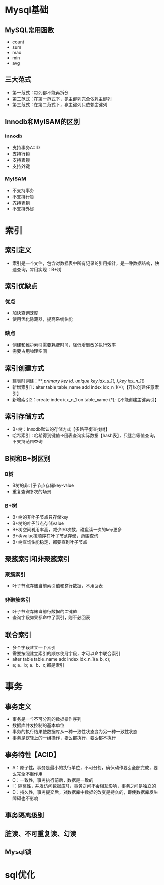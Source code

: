 # Mysql基础
## MySQL常用函数
- count
- sum
- max
- min
- avg
## 三大范式
- 第一范式：每列都不能再拆分
- 第二范式：在第一范式下，非主键列完全依赖主键列
- 第三范式：在第二范式下，非主键列只依赖主键列
## Innodb和MyISAM的区别
### Innodb
- 支持事务ACID
- 支持行锁
- 支持表锁
- 支持外键
### MyISAM
- 不支持事务
- 不支持行锁
- 支持表锁
- 不支持外键
# 索引
## 索引定义
- 索引是一个文件，包含对数据表中所有记录的引用指针，是一种数据结构，快速查询，常用实现：B+树
## 索引优缺点
### 优点
- 加快查询速度
- 使用优化隐藏器，提高系统性能
### 缺点
- 创建和维护索引需要耗费时间，降低增删改的执行效率
- 需要占用物理空间
## 索引创建方式
- 建表时创建：***,primary key id, unique key idx_u_1(*, *),key idx_n_1(*)
- 新增索引1：alter table table_name add index idx_n_1(*);【可以创建任意索引】
- 新增索引2：create index idx_n_1 on table_name (*);【不能创建主键索引】
## 索引存储方式
- B+树：Innodb默认的存储方式【多路平衡查找树】
- 哈希索引：哈希得到键值->回表查询实际数据【hash表】，只适合等值查询，不支持范围查询
## B树和B+树区别
### B树
- B树的非叶子节点存储key-value
- 重复查询多次的场景
### B+树
- B+树的非叶子节点只存储key
- B+树的叶子节点存储value
- B+树空间利用率高，减少I/O次数，磁盘读一次的key更多
- B+树value按顺序在叶子节点存储，范围查询
- B+树查询性能稳定，都要查到叶子节点
## 聚簇索引和非聚簇索引
### 聚簇索引
- 叶子节点存储当前索引值和整行数据，不用回表
### 非聚簇索引
- 叶子节点存储当前行数据的主键值
- 查询字段如果都命中了索引，则不必回表
## 联合索引
- 多个字段建立一个索引
- 需要按照建立索引的顺序使用字段，才可以命中联合索引
- alter table table_name add index idx_n_1(a, b, c);
- a; a、b; a、b、c;都是索引
# 事务
## 事务定义
- 事务是一个不可分割的数据操作序列
- 数据库并发控制的基本单位
- 事务的执行结果使数据库从一种一致性状态变为另一种一致性状态
- 事务是逻辑上的一组操作，要么都执行，要么都不执行
## 事务特性【ACID】
- A：原子性，事务是最小的执行单位，不可分割，确保动作要么全部完成，要么完全不起作用
- C：一致性，事务执行前后，数据是一致的
- I：隔离性，并发访问数据库时，事务之间不会相互影响，事务之间是独立的
- D：持久性，事务提交后，对数据库中数据的改变是持久的，即使数据库发生障碍也不影响
## 事务隔离级别
## 脏读、不可重复读、幻读
## Mysql锁
# sql优化